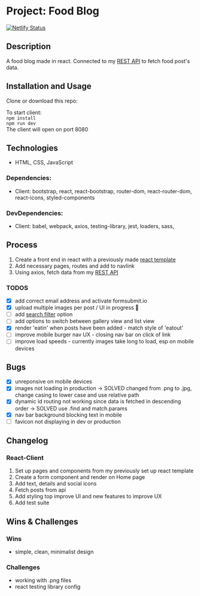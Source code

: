 # Project: Food Blog

[![Netlify Status](https://api.netlify.com/api/v1/badges/6a27d0fa-401c-418b-9287-3c99a94a2854/deploy-status)](https://app.netlify.com/sites/stesfood/deploys)
## Description 
A food blog made in react. Connected to my [REST API](https://github.com/natbibi/my-rest-api) to fetch food post's data.

## Installation and Usage

Clone or download this repo:

To start client:   
    `npm install`   
    `npm run dev`  
The client will open on port 8080   

## Technologies  
- HTML, CSS, JavaScript  

### Dependencies: 

   - Client: bootstrap, react, react-bootstrap, router-dom, react-router-dom, react-icons, styled-components
   
### DevDependencies:
   
   - Client: babel, webpack, axios, testing-library, jest, loaders, sass, 

## Process 
1. Create a front end in react with a previously made [react template](https://github.com/natbibi/react-template)
2. Add necessary pages, routes and add to navlink 
3. Using axios, fetch data from my [REST API](https://github.com/natbibi/my-rest-api) 

### TODOS
- [x] add correct email address and activate formsubmit.io 
- [x] upload multiple images per post / UI in progress 🚧
- [ ] add [search filter](https://www.django-rest-framework.org/api-guide/filtering/#djangofilterbackend) option
- [ ] add options to switch between gallery view and list view
- [x] render 'eatin' when posts have been added - match style of 'eatout'
- [ ] improve mobile burger nav UX - closing nav bar on click of link
- [ ] improve load speeds - currently images take long to load, esp on mobile devices

## Bugs
- [x] unreponsive on mobile devices 
- [x] images not loading in production -> SOLVED changed from .png to .jpg, change casing to lower case and use relative path   
- [x] dynamic id routing not working since data is fetched in descending order -> SOLVED use .find and match.params 
- [x] nav bar background blocking text in mobile 
- [ ] favicon not displaying in dev or production  

## Changelog

### React-Client
1. Set up pages and components from my previously set up react template
2. Create a form component and render on Home page 
3. Add text, details and social icons
4. Fetch posts from api 
5. Add styling top improve UI and new features to improve UX
5. Add test suite

## Wins & Challenges
### Wins
- simple, clean, minimalist design   

### Challenges
- working with .png files  
- react testing library config
